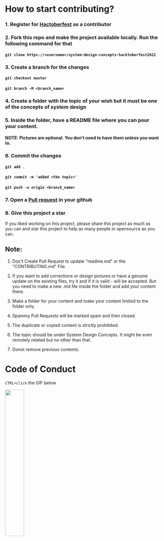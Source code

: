 # How to start contributing?

### 1. Register for [Hactoberfest](https://hacktoberfest.com/) as a contributor

### 2. Fork this repo and make the project available locally. Run the following command for that

#### `git clone https://<username>/system-design-concepts-hacktoberfest2022`

### 3. Create a branch for the changes

#### `git checkout master`

#### `git branch -M <branch_name>`

### 4. Create a folder with the topic of your wish but it must be one of the concepts of system design

### 5. Inside the folder, have a README file where you can pour your content.

#### NOTE: Pictures are optional. You don't need to have them unless you want to.

### 6. Commit the changes

#### `git add .`

#### `git commit -m 'added <the topic>'`

#### `git push -u origin <branch_name>`

### 7. Open a [Pull request](https://medium.com/@pragyasapkota/how-to-create-a-pull-request-in-github-a-small-guide-to-beginners-in-hacktober-2022-f4f5ff214542) in your github

### 8. Give this project a star

If you liked working on this project, please share this project as much as you can and star this project to help as many people in opensource as you can.

## Note:

1. Don't Create Pull Request to update "readme.md" or the "CONTRIBUTING.md" File.

2. If you want to add corrections or design pictures or have a genuine update on the existing files, try it and if it is valid - will be accepted. But you need to make a new .md file inside the folder and add your content there.

3. Make a folder for your content and make your content limited to the folder only.

4. Spammy Pull Requests will be marked spam and then closed.

5. The duplicate or copied content is strictly prohibited.

6. The topic should be under System Design Concepts. It might be even remotely related but no other than that.

7. Donot remove previous contents.

# Code of Conduct

`CTRL+click` the GIF below

<p><a href="https://github.com/Pragya2056/system-design-concepts-hacktoberfest2022/blob/master/CODE_OF_CONDUCT.md"><img width=35% src="https://media.giphy.com/media/qHRwTyhWIj4UU/200w_d.gif"></a></p>
